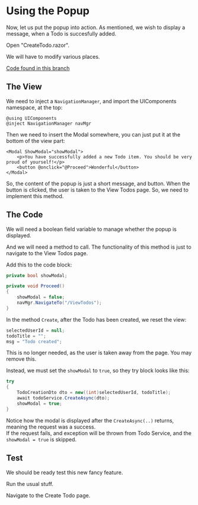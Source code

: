 # Using the Popup

Now, let us put the popup into action. As mentioned, we wish to display a message, when a Todo is succesfully added.

Open "CreateTodo.razor".

We will have to modify various places.

[Code found in this branch](https://github.com/TroelsMortensen/WasmTodo/tree/018_PopupSuccessMessage)

## The View

We need to inject a `NavigationManager`, and import the UIComponents namespace, at the top:

```razor
@using UIComponents
@inject NavigationManager navMgr
```

Then we need to insert the Modal somewhere, you can just put it at the bottom of the view part:

```razor
<Modal ShowModal="showModal">
    <p>You have successfully added a new Todo item. You should be very proud of yourself!</p>
    <button @onclick="@Proceed">Wonderful</button>
</Modal>
```

So, the content of the popup is just a short message, and button. When the button is clicked, the user is taken to the View Todos page. So, we need to implement this method.


## The Code

We will need a boolean field variable to manage whether the popup is displayed.

And we will need a method to call. The functionality of this method is just to navigate to the View Todos page.

Add this to the code block:

```csharp
private bool showModal;

private void Proceed()
{
    showModal = false;
    navMgr.NavigateTo("/ViewTodos");
}
```

In the method `Create`, after the Todo has been created, we reset the view:

```csharp
selectedUserId = null;
todoTitle = "";
msg = "Todo created";
```

This is no longer needed, as the user is taken away from the page. You may remove this.

Instead, we must set the `showModal` to `true`, so they try block looks like this:
```csharp
try
{
    TodoCreationDto dto = new((int)selectedUserId, todoTitle);
    await todoService.CreateAsync(dto);
    showModal = true;
}
```

Notice how the modal is displayed after the `CreateAsync(..)` returns, meaning the request was a success.\
If the request fails, and exception will be thrown from Todo Service, and the `showModal = true` is skipped.

## Test

We should be ready test this new fancy feature.

Run the usual stuff.

Navigate to the Create Todo page.


